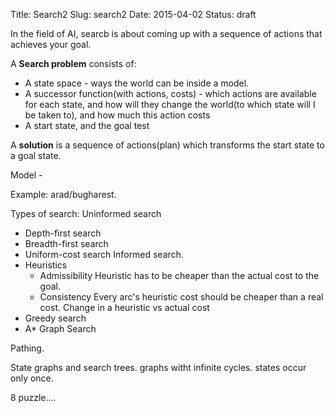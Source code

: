 Title: Search2
Slug: search2
Date: 2015-04-02
Status: draft

In the field of AI, searcb is about coming up with a sequence of actions that achieves your goal.

A **Search problem** consists of:
- A state space - ways the world can be inside a model.
- A successor function(with actions, costs) - which actions are available for each state, and how will they change the world(to which state will I be taken to), and how much this action costs
- A start state, and the goal test

A **solution** is a sequence of actions(plan) which transforms the start state to a goal state.

Model -

Example: arad/bugharest.

Types of search:
Uninformed search
- Depth-first search
- Breadth-first search
- Uniform-cost search
Informed search.
- Heuristics
  - Admissibility
	Heuristic has to be cheaper than the actual cost to the goal.
  - Consistency
	Every arc's heuristic cost should be cheaper than a real cost.
	Change in a heuristic vs actual cost
- Greedy search
- A*
Graph Search


Pathing.

State graphs and search trees.
graphs witht infinite cycles. states occur only once.

8 puzzle....
